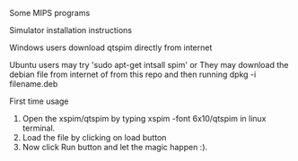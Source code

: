 Some MIPS programs 

Simulator installation instructions

Windows users download qtspim directly from internet

Ubuntu users may try 'sudo apt-get intsall spim'
or
They may download the debian file from internet of from this repo and then running dpkg -i filename.deb 



First time usage

1. Open the xspim/qtspim by typing xspim -font 6x10/qtspim in linux terminal. 
2. Load the file by clicking on load button
3. Now click Run button and let the magic happen :).
